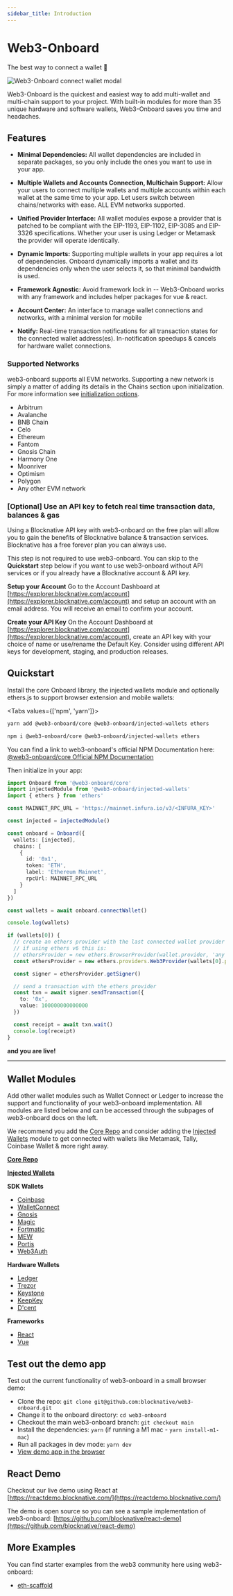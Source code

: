 ```yaml
---
sidebar_title: Introduction
---
```


<script>
  import walletModal from '$lib/assets/connect-modal.svg'
</script>

# Web3-Onboard

The best way to connect a wallet 🚀

<img src="{walletModal}" alt="Web3-Onboard connect wallet modal"/>

Web3-Onboard is the quickest and easiest way to add multi-wallet and multi-chain support to your project. With built-in modules for more than 35 unique hardware and software wallets, Web3-Onboard saves you time and headaches.

## Features

- **Minimal Dependencies:** All wallet dependencies are included in separate packages, so you only include the ones you want to use in your app.

- **Multiple Wallets and Accounts Connection, Multichain Support:** Allow your users to connect multiple wallets and multiple accounts within each wallet at the same time to your app. Let users switch between chains/networks with ease. ALL EVM networks supported.

- **Unified Provider Interface:** All wallet modules expose a provider that is patched to be compliant with the EIP-1193, EIP-1102, EIP-3085 and EIP-3326 specifications. Whether your user is using Ledger or Metamask the provider will operate identically.

- **Dynamic Imports:** Supporting multiple wallets in your app requires a lot of dependencies. Onboard dynamically imports a wallet
  and its dependencies only when the user selects it, so that minimal bandwidth is used.

- **Framework Agnostic:** Avoid framework lock in -- Web3-Onboard works with any framework and includes helper packages for vue & react.

- **Account Center:** An interface to manage wallet connections and networks, with a minimal version for mobile

- **Notify:** Real-time transaction notifications for all transaction states for the connected wallet address(es). In-notification speedups & cancels for hardware wallet connections.

### Supported Networks

web3-onboard supports all EVM networks. Supporting a new network is simply a matter of adding its details in the Chains section upon initialization. For more information see [initialization options](https://onboard.blocknative.com/docs/modules/core#options).

- Arbitrum
- Avalanche
- BNB Chain
- Celo
- Ethereum
- Fantom
- Gnosis Chain
- Harmony One
- Moonriver
- Optimism
- Polygon
- Any other EVM network

### [Optional] Use an API key to fetch real time transaction data, balances & gas

Using a Blocknative API key with web3-onboard on the free plan will allow you to gain the benefits of Blocknative balance & transaction services. Blocknative has a free forever plan you can always use.

This step is not required to use web3-onboard. You can skip to the **Quickstart** step below if you want to use web3-onboard without API services or if you already have a Blocknative account & API key.

**Setup your Account**
Go to the Account Dashboard at [https://explorer.blocknative.com/account](https://explorer.blocknative.com/account) and setup an account with an email address. You will receive an email to confirm your account.

**Create your API Key**
On the Account Dashboard at [https://explorer.blocknative.com/account](https://explorer.blocknative.com/account), create an API key with your choice of name or use/rename the Default Key. Consider using different API keys for development, staging, and production releases.

## Quickstart

Install the core Onboard library, the injected wallets module and optionally ethers.js to support browser extension and mobile wallets:

<Tabs values={['npm', 'yarn']}>
<TabPanel value="yarn">

```sh copy
yarn add @web3-onboard/core @web3-onboard/injected-wallets ethers
```

  </TabPanel>
  <TabPanel value="npm">

```sh copy
npm i @web3-onboard/core @web3-onboard/injected-wallets ethers
```

  </TabPanel>
</Tabs>

You can find a link to web3-onboard's official NPM Documentation here: [@web3-onboard/core Official NPM Documentation](https://www.npmjs.com/package/@web3-onboard/core)

Then initialize in your app:

```ts copy
import Onboard from '@web3-onboard/core'
import injectedModule from '@web3-onboard/injected-wallets'
import { ethers } from 'ethers'

const MAINNET_RPC_URL = 'https://mainnet.infura.io/v3/<INFURA_KEY>'

const injected = injectedModule()

const onboard = Onboard({
  wallets: [injected],
  chains: [
    {
      id: '0x1',
      token: 'ETH',
      label: 'Ethereum Mainnet',
      rpcUrl: MAINNET_RPC_URL
    }
  ]
})

const wallets = await onboard.connectWallet()

console.log(wallets)

if (wallets[0]) {
  // create an ethers provider with the last connected wallet provider
  // if using ethers v6 this is:
  // ethersProvider = new ethers.BrowserProvider(wallet.provider, 'any')
  const ethersProvider = new ethers.providers.Web3Provider(wallets[0].provider, 'any')

  const signer = ethersProvider.getSigner()

  // send a transaction with the ethers provider
  const txn = await signer.sendTransaction({
    to: '0x',
    value: 100000000000000
  })

  const receipt = await txn.wait()
  console.log(receipt)
}
```

**and you are live!**

---

## Wallet Modules

Add other wallet modules such as Wallet Connect or Ledger to increase the support and functionality of your web3-onboard implementation. All modules are listed below and can be accessed through the subpages of web3-onboard docs on the left.

We recommend you add the [Core Repo](https://onboard.blocknative.com/docs/modules/core#install) and consider adding the [Injected Wallets](https://onboard.blocknative.com/docs/packages/injected#install) module to get connected with wallets like Metamask, Tally, Coinbase Wallet & more right away.

[**Core Repo**](https://onboard.blocknative.com/docs/modules/core#install)

[**Injected Wallets**](https://onboard.blocknative.com/docs/packages/injected#install)

**SDK Wallets**

- [Coinbase](https://onboard.blocknative.com/docs/packages/coinbase#install)
- [WalletConnect](https://onboard.blocknative.com/docs/packages/walletconnect#install)
- [Gnosis](https://onboard.blocknative.com/docs/packages/gnosis#install)
- [Magic](https://onboard.blocknative.com/docs/packages/magic#login-options)
- [Fortmatic](https://onboard.blocknative.com/docs/packages/formatic#install)
- [MEW](https://onboard.blocknative.com/docs/packages/mew#install)
- [Portis](https://onboard.blocknative.com/docs/packages/portis#install)
- [Web3Auth](https://onboard.blocknative.com/docs/packages/web3auth#install)

**Hardware Wallets**

- [Ledger](https://onboard.blocknative.com/docs/packages/ledger#install)
- [Trezor](https://onboard.blocknative.com/docs/packages/trezor#install)
- [Keystone](https://onboard.blocknative.com/docs/packages/keystone#install)
- [KeepKey](https://onboard.blocknative.com/docs/packages/keepkey#install)
- [D'cent](https://onboard.blocknative.com/docs/packages/dcent#wallet-module-for-connecting-d-cent-hardware-wallets-to-web3-onboard)

**Frameworks**

- [React](https://onboard.blocknative.com/docs/modules/react#quickstart-with-injected-wallets-and-ethers-provider)
- [Vue](https://onboard.blocknative.com/docs/modules/vue#install)

## Test out the demo app

Test out the current functionality of web3-onboard in a small browser demo:

- Clone the repo: `git clone git@github.com:blocknative/web3-onboard.git`
- Change it to the onboard directory: `cd web3-onboard`
- Checkout the main web3-onboard branch: `git checkout main`
- Install the dependencies: `yarn` (if running a M1 mac - `yarn install-m1-mac`)
- Run all packages in dev mode: `yarn dev`
- [View demo app in the browser](http://localhost:8080/)

## React Demo

Checkout our live demo using React at [https://reactdemo.blocknative.com/](https://reactdemo.blocknative.com/)

The demo is open source so you can see a sample implementation of web3-onboard: [https://github.com/blocknative/react-demo](https://github.com/blocknative/react-demo)

## More Examples

You can find starter examples from the web3 community here using web3-onboard:

- [eth-scaffold](https://github.com/scaffold-eth/scaffold-eth-examples/tree/bnc-onboard)
